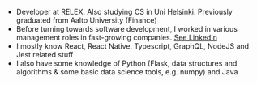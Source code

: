 
- Developer at RELEX. Also studying CS in Uni Helsinki. Previously graduated from Aalto University (Finance)
- Before turning towards software development, I worked in various management roles in fast-growing companies. [See LinkedIn](https://www.linkedin.com/in/alpopanula/)
- I mostly know React, React Native, Typescript, GraphQL, NodeJS and Jest related stuff
- I also have some knowledge of Python (Flask, data structures and algorithms & some basic data science tools, e.g. numpy) and Java
